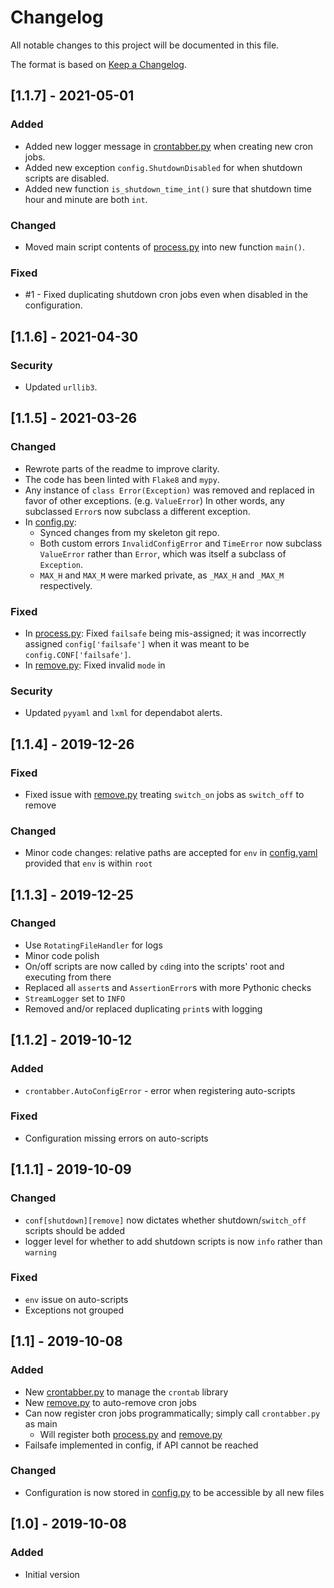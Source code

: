 # Changelog
All notable changes to this project will be documented in this file.

The format is based on [Keep a Changelog](https://keepachangelog.com/en/1.0.0/).

## [1.1.7] - 2021-05-01
### Added
- Added new logger message in [crontabber.py] when creating new cron jobs.
- Added new exception `config.ShutdownDisabled` for when shutdown scripts are disabled.
- Added new function `is_shutdown_time_int()` sure that shutdown time hour and minute are both `int`.

### Changed
- Moved main script contents of [process.py] into new function `main()`.

### Fixed
- #1 - Fixed duplicating shutdown cron jobs even when disabled in the configuration.

## [1.1.6] - 2021-04-30
### Security
- Updated `urllib3`.

## [1.1.5] - 2021-03-26
### Changed
- Rewrote parts of the readme to improve clarity.
- The code has been linted with `Flake8` and `mypy`.
- Any instance of `class Error(Exception)` was removed and replaced in favor of other exceptions. (e.g. `ValueError`) In other words, any subclassed `Error`s now subclass a different exception.
- In [config.py]:
    - Synced changes from my skeleton git repo.
    - Both custom errors `InvalidConfigError` and `TimeError` now subclass `ValueError` rather than `Error`, which was itself a subclass of `Exception`.
    - `MAX_H` and `MAX_M` were marked private, as `_MAX_H` and `_MAX_M` respectively.

### Fixed
- In [process.py]: Fixed `failsafe` being mis-assigned; it was incorrectly assigned `config['failsafe']` when it was meant to be `config.CONF['failsafe']`.
- In [remove.py]: Fixed invalid `mode` in 

### Security
- Updated `pyyaml` and `lxml` for dependabot alerts.

## [1.1.4] - 2019-12-26
### Fixed
- Fixed issue with [remove.py] treating `switch_on` jobs as `switch_off` to remove

### Changed
- Minor code changes: relative paths are accepted for `env` in [config.yaml](config.yaml.example) provided that `env` is within `root`

## [1.1.3] - 2019-12-25
### Changed
- Use `RotatingFileHandler` for logs
- Minor code polish
- On/off scripts are now called by `cd`ing into the scripts' root and executing from there
- Replaced all `assert`s and `AssertionError`s with more Pythonic checks
- `StreamLogger` set to `INFO`
- Removed and/or replaced duplicating `print`s with logging

## [1.1.2] - 2019-10-12
### Added
- `crontabber.AutoConfigError` - error when registering auto-scripts

### Fixed
- Configuration missing errors on auto-scripts

## [1.1.1] - 2019-10-09
### Changed
- `conf[shutdown][remove]` now dictates whether shutdown/`switch_off` scripts should be added
- logger level for whether to add shutdown scripts is now `info` rather than `warning`

### Fixed
- `env` issue on auto-scripts
- Exceptions not grouped

## [1.1] - 2019-10-08
### Added
- New [crontabber.py] to manage the `crontab` library
- New [remove.py] to auto-remove cron jobs
- Can now register cron jobs programmatically; simply call `crontabber.py` as main
    - Will register both [process.py] and [remove.py]
- Failsafe implemented in config, if API cannot be reached

### Changed
- Configuration is now stored in [config.py] to be accessible by all new files

## [1.0] - 2019-10-08
### Added
- Initial version

[config.py]: config.py
[crontabber.py]: crontabber.py
[process.py]: process.py
[remove.py]: remove.py
